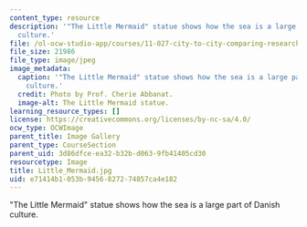 ```yaml
---
content_type: resource
description: '"The Little Mermaid" statue shows how the sea is a large part of Danish
  culture.'
file: /ol-ocw-studio-app/courses/11-027-city-to-city-comparing-researching-and-writing-about-cities-spring-2006/e71414b1053b9456827274857ca4e182_Little_Mermaid.jpg
file_size: 21986
file_type: image/jpeg
image_metadata:
  caption: '"The Little Mermaid" statue shows how the sea is a large part of Danish
    culture.'
  credit: Photo by Prof. Cherie Abbanat.
  image-alt: The Little Mermaid statue.
learning_resource_types: []
license: https://creativecommons.org/licenses/by-nc-sa/4.0/
ocw_type: OCWImage
parent_title: Image Gallery
parent_type: CourseSection
parent_uid: 3d86dfce-ea32-b32b-d063-9fb41405cd30
resourcetype: Image
title: Little_Mermaid.jpg
uid: e71414b1-053b-9456-8272-74857ca4e182
---
```

"The Little Mermaid" statue shows how the sea is a large part of Danish culture.